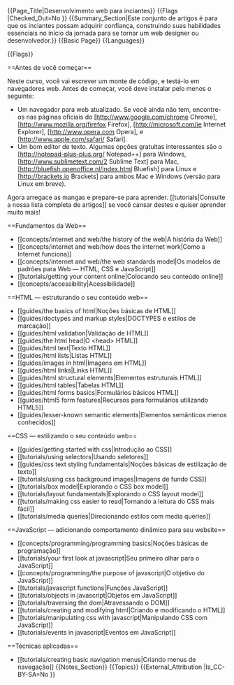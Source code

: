 {{Page_Title|Desenvolvimento web para inciantes}}
{{Flags
|Checked_Out=No
}}
{{Summary_Section|Este conjunto de artigos é para que os inciantes possam adquirir confiança, construindo suas habilidades essenciais no início da jornada para se tornar um web designer ou desenvolvedor.}}
{{Basic Page}}
{{Languages}}

{{Flags}}

==Antes de você começar==

Neste curso, você vai escrever um monte de código, e testá-lo em navegadores web. Antes de começar, você deve instalar pelo menos o seguinte:

* Um navegador para web atualizado. Se você ainda não tem, encontre-os nas páginas oficiais do [http://www.google.com/chrome Chrome], [http://www.mozilla.org/firefox Firefox], [http://microsoft.com/ie Internet Explorer], [http://www.opera.com Opera], e [http://www.apple.com/safari/ Safari].
* Um bom editor de texto. Algumas opções gratuitas interessantes são o [http://notepad-plus-plus.org/ Notepad++] para Windows, [http://www.sublimetext.com/2 Sublime Text] para Mac, [http://bluefish.openoffice.nl/index.html Bluefish] para Linux e [http://brackets.io Brackets] para ambos Mac e Windows (versão para Linux em breve).

Agora arregace as mangas e prepare-se para aprender. [[tutorials|Consulte a nossa lista completa de artigos]] se você cansar destes e quiser aprender muito mais!

==Fundamentos da Web==

* [[concepts/internet and web/the history of the web|A história da Web]]
* [[concepts/internet and web/how does the internet work|Como a Internet funciona]]
* [[concepts/internet and web/the web standards model|Os modelos de padrões para Web — HTML, CSS e JavaScript]]
* [[tutorials/getting your content online|Colocando seu conteúdo online]]
* [[concepts/accessibility|Acessibilidade]]

==HTML — estruturando o seu conteúdo web==

* [[guides/the basics of html|Noções básicas de HTML]]
* [[guides/doctypes and markup styles|DOCTYPES e estilos de marcação]]
* [[guides/html validation|Validação de HTML]]
* [[guides/the html head|O &lt;head&gt; HTML]]
* [[guides/html text|Texto HTML]]
* [[guides/html lists|Listas HTML]]
* [[guides/images in html|Imagens em HTML]]
* [[guides/html links|Links HTML]]
* [[guides/html structural elements|Elementos estruturais HTML]]
* [[guides/html tables|Tabelas HTML]]
* [[guides/html forms basics|Formulários básicos HTML]]
* [[guides/html5 form features|Recursos para formulários utilizando HTML5]]
* [[guides/lesser-known semantic elements|Elementos semânticos menos conhecidos]]

==CSS — estilizando o seu conteúdo web==

* [[guides/getting started with css|Introdução ao CSS]]
* [[tutorials/using selectors|Usando seletores]]
* [[guides/css text styling fundamentals|Noções básicas de estilização de texto]]
* [[tutorials/using css background images|Imagens de fundo CSS]]
* [[tutorials/box model|Explorando o CSS box model]]
* [[tutorials/layout fundamentals|Explorando o CSS layout model]]
* [[tutorials/making css easier to read|Tornando a leitura do CSS mais fácil]]
* [[tutorials/media queries|Direcionando estilos com media queries]]

==JavaScript — adicionando comportamento dinâmico para seu website==

* [[concepts/programming/programming basics|Noções básicas de programação]]
* [[tutorials/your first look at javascript|Seu primeiro olhar para o JavaScript]]
* [[concepts/programming/the purpose of javascript|O objetivo do JavaScript]]
* [[tutorials/javascript functions|Funções JavaScript]]
* [[tutorials/objects in javascript|Objetos em JavaScript]]
* [[tutorials/traversing the dom|Atravessando o DOM]]
* [[tutorials/creating and modifying html|Criando e modificando o HTML]]
* [[tutorials/manipulating css with javascript|Manipulando CSS com JavaScript]]
* [[tutorials/events in javascript|Eventos em JavaScript]]

==Técnicas aplicadas==

* [[tutorials/creating basic navigation menus|Criando menus de navegação]]
{{Notes_Section}}
{{Topics}}
{{External_Attribution
|Is_CC-BY-SA=No
}}
